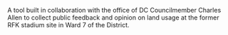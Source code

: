 A tool built in collaboration with the office of DC Councilmember Charles Allen to collect public feedback and opinion on land usage at the former RFK stadium site in Ward 7 of the District. 